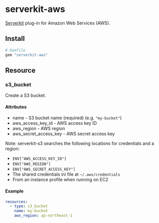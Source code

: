 # serverkit-aws
[Serverkit](https://github.com/serverkit/serverkit) plug-in for Amazon Web Services (AWS).

## Install
```rb
# Gemfile
gem "serverkit-aws"
```

## Resource
### s3_bucket
Create a S3 bucket.

#### Attributes
- name - S3 bucket name (required) (e.g. `"my-bucket"`)
- aws_access_key_id - AWS access key ID
- aws_region - AWS region
- aws_secret_access_key - AWS secret access key

Note: serverkit-s3 searches the following locations for credentials and a region:

- `ENV["AWS_ACCESS_KEY_ID"]`
- `ENV["AWS_REGION"]`
- `ENV["AWS_SECRET_ACCESS_KEY"]`
- The shared credentials ini file at `~/.aws/credentials`
- From an instance profile when running on EC2

#### Example
```yml
resources:
  - type: s3_bucket
    name: my-bucket
    aws_region: ap-northeast-1
```
